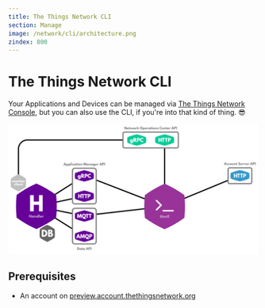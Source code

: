 ```yaml
---
title: The Things Network CLI
section: Manage
image: /network/cli/architecture.png
zindex: 800
---
```


# The Things Network CLI

Your Applications and Devices can be managed via [The Things Network Console](/console/), but you can also use the CLI, if you're into that kind of thing. 😎

![Architecture](architecture.png)

## Prerequisites

* An account on [preview.account.thethingsnetwork.org](https://preview.account.thethingsnetwork.org)

